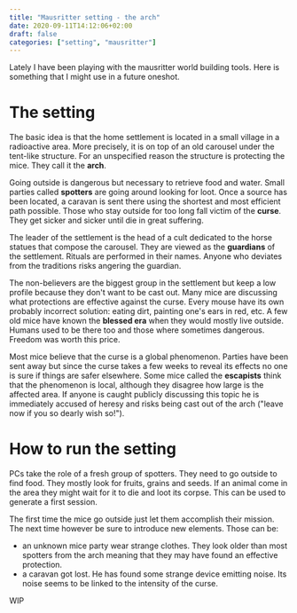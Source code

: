```yaml
---
title: "Mausritter setting - the arch"
date: 2020-09-11T14:12:06+02:00
draft: false
categories: ["setting", "mausritter"]
---
```


Lately I have been playing with the mausritter world building tools. Here is
something that I might use in a future oneshot.

<!--more-->

# The setting

The basic idea is that the home settlement is located in a small village in a
radioactive area. More precisely, it is on top of an old carousel under the
tent-like structure. For an unspecified reason the structure is protecting the
mice. They call it the **arch**.

Going outside is dangerous but necessary to retrieve food and water. Small
parties called **spotters** are going around looking for loot. Once a source has
been located, a caravan is sent there using the shortest and most efficient path
possible. Those who stay outside for too long fall victim of the **curse**. They
get sicker and sicker until die in great suffering.

The leader of the settlement is the head of a cult dedicated to the horse
statues that compose the carousel. They are viewed as the **guardians** of the
settlement. Rituals are performed in their names. Anyone who deviates from the
traditions risks angering the guardian.

The non-believers are the biggest group in the settlement but keep a low profile
because they don't want to be cast out. Many mice are discussing what
protections are effective against the curse. Every mouse have its own probably
incorrect solution: eating dirt, painting one's ears in red, etc. A few old mice
have known the **blessed era** when they would mostly live outside. Humans used
to be there too and those where sometimes dangerous. Freedom was worth this
price.

Most mice believe that the curse is a global phenomenon. Parties have been sent
away but since the curse takes a few weeks to reveal its effects no one is sure
if things are safer elsewhere. Some mice called the **escapists** think that the
phenomenon is local, although they disagree how large is the affected area. If
anyone is caught publicly discussing this topic he is immediately accused of
heresy and risks being cast out of the arch ("leave now if you so dearly wish
so!").

# How to run the setting

PCs take the role of a fresh group of spotters. They need to go outside to find
food. They mostly look for fruits, grains and seeds. If an animal come in the
area they might wait for it to die and loot its corpse. This can be used to
generate a first session.

The first time the mice go outside just let them accomplish their mission. The
next time however be sure to introduce new elements. Those can be:

- an unknown mice party wear strange clothes. They look older than most spotters
  from the arch meaning that they may have found an effective protection.
- a caravan got lost. He has found some strange device emitting noise. Its noise
  seems to be linked to the intensity of the curse.

WIP
